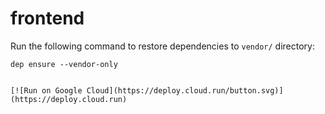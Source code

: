 # frontend

Run the following command to restore dependencies to `vendor/` directory:

    dep ensure --vendor-only
    
    
    [![Run on Google Cloud](https://deploy.cloud.run/button.svg)](https://deploy.cloud.run)
